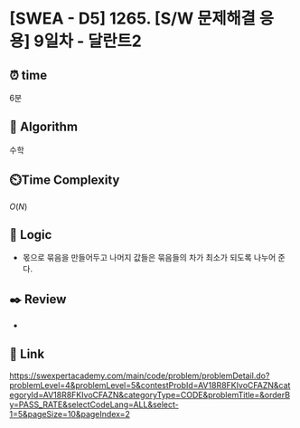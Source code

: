 # [SWEA - D5] 1265. [S/W 문제해결 응용] 9일차 - 달란트2
 
## ⏰  **time**

6분
  
## :pushpin: **Algorithm**

수학
  
## ⏲️**Time Complexity**

$O(N)$
    
## :round_pushpin: **Logic**
- 몫으로 묶음을 만들어두고 나머지 값들은 묶음들의 차가 최소가 되도록 나누어 준다.
  
## :black_nib: **Review**
- 
  
## 📡 Link
https://swexpertacademy.com/main/code/problem/problemDetail.do?problemLevel=4&problemLevel=5&contestProbId=AV18R8FKIvoCFAZN&categoryId=AV18R8FKIvoCFAZN&categoryType=CODE&problemTitle=&orderBy=PASS_RATE&selectCodeLang=ALL&select-1=5&pageSize=10&pageIndex=2
